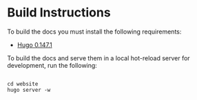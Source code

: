 # Build Instructions

To build the docs you must install the following requirements:

- [Hugo 0.147.1](https://github.com/gohugoio/hugo)

To build the docs and serve them in a local hot-reload server for development, run the following:

```console

cd website
hugo server -w

```
